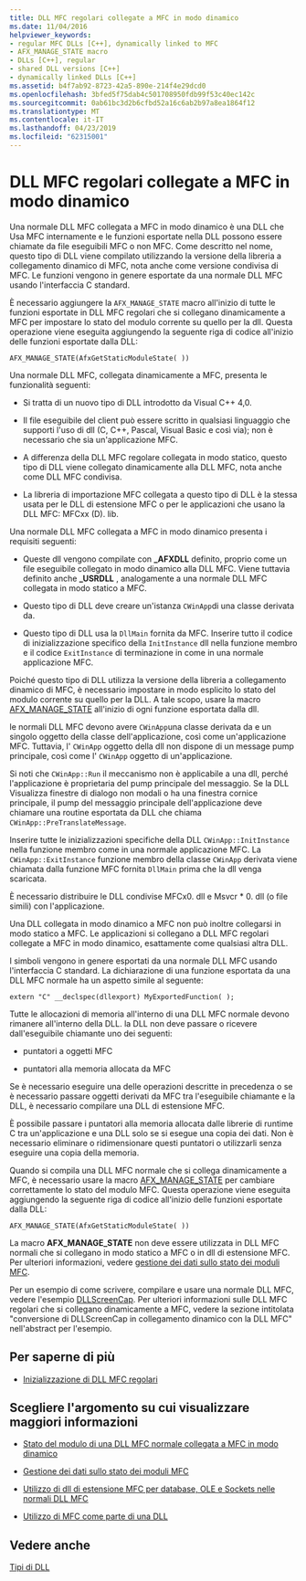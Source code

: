 ```yaml
---
title: DLL MFC regolari collegate a MFC in modo dinamico
ms.date: 11/04/2016
helpviewer_keywords:
- regular MFC DLLs [C++], dynamically linked to MFC
- AFX_MANAGE_STATE macro
- DLLs [C++], regular
- shared DLL versions [C++]
- dynamically linked DLLs [C++]
ms.assetid: b4f7ab92-8723-42a5-890e-214f4e29dcd0
ms.openlocfilehash: 3bfed5f75dab4c501708950fdb99f53c40ec142c
ms.sourcegitcommit: 0ab61bc3d2b6cfbd52a16c6ab2b97a8ea1864f12
ms.translationtype: MT
ms.contentlocale: it-IT
ms.lasthandoff: 04/23/2019
ms.locfileid: "62315001"
---
```

# <a name="regular-mfc-dlls-dynamically-linked-to-mfc"></a>DLL MFC regolari collegate a MFC in modo dinamico

Una normale DLL MFC collegata a MFC in modo dinamico è una DLL che Usa MFC internamente e le funzioni esportate nella DLL possono essere chiamate da file eseguibili MFC o non MFC. Come descritto nel nome, questo tipo di DLL viene compilato utilizzando la versione della libreria a collegamento dinamico di MFC, nota anche come versione condivisa di MFC. Le funzioni vengono in genere esportate da una normale DLL MFC usando l'interfaccia C standard.

È necessario aggiungere la `AFX_MANAGE_STATE` macro all'inizio di tutte le funzioni esportate in DLL MFC regolari che si collegano dinamicamente a MFC per impostare lo stato del modulo corrente su quello per la dll. Questa operazione viene eseguita aggiungendo la seguente riga di codice all'inizio delle funzioni esportate dalla DLL:

```
AFX_MANAGE_STATE(AfxGetStaticModuleState( ))
```

Una normale DLL MFC, collegata dinamicamente a MFC, presenta le funzionalità seguenti:

- Si tratta di un nuovo tipo di DLL introdotto da Visual C++ 4,0.

- Il file eseguibile del client può essere scritto in qualsiasi linguaggio che supporti l'uso di dll (C, C++, Pascal, Visual Basic e così via); non è necessario che sia un'applicazione MFC.

- A differenza della DLL MFC regolare collegata in modo statico, questo tipo di DLL viene collegato dinamicamente alla DLL MFC, nota anche come DLL MFC condivisa.

- La libreria di importazione MFC collegata a questo tipo di DLL è la stessa usata per le DLL di estensione MFC o per le applicazioni che usano la DLL MFC: MFCxx (D). lib.

Una normale DLL MFC collegata a MFC in modo dinamico presenta i requisiti seguenti:

- Queste dll vengono compilate con **_AFXDLL** definito, proprio come un file eseguibile collegato in modo dinamico alla DLL MFC. Viene tuttavia definito anche **_USRDLL** , analogamente a una normale DLL MFC collegata in modo statico a MFC.

- Questo tipo di DLL deve creare un'istanza `CWinApp`di una classe derivata da.

- Questo tipo di DLL usa la `DllMain` fornita da MFC. Inserire tutto il codice di inizializzazione specifico della `InitInstance` dll nella funzione membro e il codice `ExitInstance` di terminazione in come in una normale applicazione MFC.

Poiché questo tipo di DLL utilizza la versione della libreria a collegamento dinamico di MFC, è necessario impostare in modo esplicito lo stato del modulo corrente su quello per la DLL. A tale scopo, usare la macro [AFX_MANAGE_STATE](../mfc/reference/extension-dll-macros.md#afx_manage_state) all'inizio di ogni funzione esportata dalla dll.

le normali DLL MFC devono avere `CWinApp`una classe derivata da e un singolo oggetto della classe dell'applicazione, così come un'applicazione MFC. Tuttavia, l' `CWinApp` oggetto della dll non dispone di un message pump principale, così come l' `CWinApp` oggetto di un'applicazione.

Si noti che `CWinApp::Run` il meccanismo non è applicabile a una dll, perché l'applicazione è proprietaria del pump principale del messaggio. Se la DLL Visualizza finestre di dialogo non modali o ha una finestra cornice principale, il pump del messaggio principale dell'applicazione deve chiamare una routine esportata da DLL che chiama `CWinApp::PreTranslateMessage`.

Inserire tutte le inizializzazioni specifiche della DLL `CWinApp::InitInstance` nella funzione membro come in una normale applicazione MFC. La `CWinApp::ExitInstance` funzione membro della classe `CWinApp` derivata viene chiamata dalla funzione MFC fornita `DllMain` prima che la dll venga scaricata.

È necessario distribuire le DLL condivise MFCx0. dll e Msvcr * 0. dll (o file simili) con l'applicazione.

Una DLL collegata in modo dinamico a MFC non può inoltre collegarsi in modo statico a MFC. Le applicazioni si collegano a DLL MFC regolari collegate a MFC in modo dinamico, esattamente come qualsiasi altra DLL.

I simboli vengono in genere esportati da una normale DLL MFC usando l'interfaccia C standard. La dichiarazione di una funzione esportata da una DLL MFC normale ha un aspetto simile al seguente:

```
extern "C" __declspec(dllexport) MyExportedFunction( );
```

Tutte le allocazioni di memoria all'interno di una DLL MFC normale devono rimanere all'interno della DLL. la DLL non deve passare o ricevere dall'eseguibile chiamante uno dei seguenti:

- puntatori a oggetti MFC

- puntatori alla memoria allocata da MFC

Se è necessario eseguire una delle operazioni descritte in precedenza o se è necessario passare oggetti derivati da MFC tra l'eseguibile chiamante e la DLL, è necessario compilare una DLL di estensione MFC.

È possibile passare i puntatori alla memoria allocata dalle librerie di runtime C tra un'applicazione e una DLL solo se si esegue una copia dei dati. Non è necessario eliminare o ridimensionare questi puntatori o utilizzarli senza eseguire una copia della memoria.

Quando si compila una DLL MFC normale che si collega dinamicamente a MFC, è necessario usare la macro [AFX_MANAGE_STATE](../mfc/reference/extension-dll-macros.md#afx_manage_state) per cambiare correttamente lo stato del modulo MFC. Questa operazione viene eseguita aggiungendo la seguente riga di codice all'inizio delle funzioni esportate dalla DLL:

```
AFX_MANAGE_STATE(AfxGetStaticModuleState( ))
```

La macro **AFX_MANAGE_STATE** non deve essere utilizzata in DLL MFC normali che si collegano in modo statico a MFC o in dll di estensione MFC. Per ulteriori informazioni, vedere [gestione dei dati sullo stato dei moduli MFC](../mfc/managing-the-state-data-of-mfc-modules.md).

Per un esempio di come scrivere, compilare e usare una normale DLL MFC, vedere l'esempio [DLLScreenCap](https://github.com/Microsoft/VCSamples/tree/master/VC2010Samples/MFC/advanced/DllScreenCap). Per ulteriori informazioni sulle DLL MFC regolari che si collegano dinamicamente a MFC, vedere la sezione intitolata "conversione di DLLScreenCap in collegamento dinamico con la DLL MFC" nell'abstract per l'esempio.

## <a name="what-do-you-want-to-do"></a>Per saperne di più

- [Inizializzazione di DLL MFC regolari](run-time-library-behavior.md#initializing-regular-dlls)

## <a name="what-do-you-want-to-know-more-about"></a>Scegliere l'argomento su cui visualizzare maggiori informazioni

- [Stato del modulo di una DLL MFC normale collegata a MFC in modo dinamico](module-states-of-a-regular-dll-dynamically-linked-to-mfc.md)

- [Gestione dei dati sullo stato dei moduli MFC](../mfc/managing-the-state-data-of-mfc-modules.md)

- [Utilizzo di dll di estensione MFC per database, OLE e Sockets nelle normali DLL MFC](using-database-ole-and-sockets-extension-dlls-in-regular-dlls.md)

- [Utilizzo di MFC come parte di una DLL](../mfc/tn011-using-mfc-as-part-of-a-dll.md)

## <a name="see-also"></a>Vedere anche

[Tipi di DLL](kinds-of-dlls.md)
